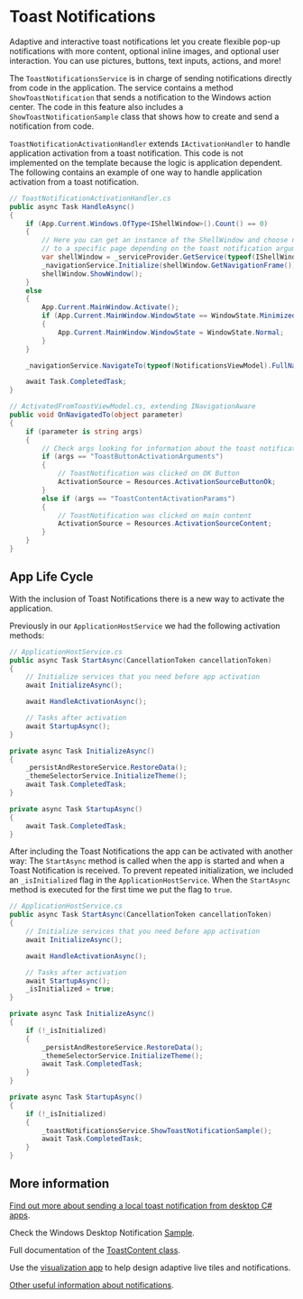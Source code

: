 ﻿# Toast Notifications

Adaptive and interactive toast notifications let you create flexible pop-up notifications with more content, optional inline images, and optional user interaction. You can use pictures, buttons, text inputs, actions, and more!

The `ToastNotificationsService` is in charge of sending notifications directly from code in the application. The service contains a method `ShowToastNotification` that sends a notification to the Windows action center. The code in this feature also includes a `ShowToastNotificationSample` class that shows how to create and send a notification from code.

`ToastNotificationActivationHandler` extends `IActivationHandler` to handle application activation from a toast notification. This code is not implemented on the template because the logic is application dependent. The following contains an example of one way to handle application activation from a toast notification.

```csharp
// ToastNotificationActivationHandler.cs
public async Task HandleAsync()
{
    if (App.Current.Windows.OfType<IShellWindow>().Count() == 0)
    {
        // Here you can get an instance of the ShellWindow and choose navigate
        // to a specific page depending on the toast notification arguments
        var shellWindow = _serviceProvider.GetService(typeof(IShellWindow)) as IShellWindow;
        _navigationService.Initialize(shellWindow.GetNavigationFrame());
        shellWindow.ShowWindow();
    }
    else
    {
        App.Current.MainWindow.Activate();
        if (App.Current.MainWindow.WindowState == WindowState.Minimized)
        {
            App.Current.MainWindow.WindowState = WindowState.Normal;
        }
    }

    _navigationService.NavigateTo(typeof(NotificationsViewModel).FullName, _config[ActivationArguments]);

    await Task.CompletedTask;
}

// ActivatedFromToastViewModel.cs, extending INavigationAware
public void OnNavigatedTo(object parameter)
{
    if (parameter is string args)
    {
        // Check args looking for information about the toast notification
        if (args == "ToastButtonActivationArguments")
        {
            // ToastNotification was clicked on OK Button
            ActivationSource = Resources.ActivationSourceButtonOk;
        }
        else if (args == "ToastContentActivationParams")
        {
            // ToastNotification was clicked on main content
            ActivationSource = Resources.ActivationSourceContent;
        }
    }
}
```

## App Life Cycle

With the inclusion of Toast Notifications there is a new way to activate the application.

Previously in our `ApplicationHostService` we had the following activation methods:

```csharp
// ApplicationHostService.cs
public async Task StartAsync(CancellationToken cancellationToken)
{
    // Initialize services that you need before app activation
    await InitializeAsync();

    await HandleActivationAsync();

    // Tasks after activation
    await StartupAsync();
}

private async Task InitializeAsync()
{
    _persistAndRestoreService.RestoreData();
    _themeSelectorService.InitializeTheme();
    await Task.CompletedTask;
}

private async Task StartupAsync()
{
    await Task.CompletedTask;
}
```

After including the Toast Notifications the app can be activated with another way: The `StartAsync` method is called when the app is started and when a Toast Notification is received. To prevent repeated initialization, we included an `_isInitialized` flag in the `ApplicationHostService`. When the `StartAsync` method is executed for the first time we put the flag to `true`.

```csharp
// ApplicationHostService.cs
public async Task StartAsync(CancellationToken cancellationToken)
{
    // Initialize services that you need before app activation
    await InitializeAsync();

    await HandleActivationAsync();

    // Tasks after activation
    await StartupAsync();
    _isInitialized = true;
}

private async Task InitializeAsync()
{
    if (!_isInitialized)
    {
        _persistAndRestoreService.RestoreData();
        _themeSelectorService.InitializeTheme();
        await Task.CompletedTask;
    }
}

private async Task StartupAsync()
{
    if (!_isInitialized)
    {
        _toastNotificationsService.ShowToastNotificationSample();
        await Task.CompletedTask;
    }
}
```

## More information

[Find out more about sending a local toast notification from desktop C# apps](https://docs.microsoft.com/windows/uwp/design/shell/tiles-and-notifications/send-local-toast-desktop?tabs=desktop).

Check the Windows Desktop Notification [Sample](https://github.com/WindowsNotifications/desktop-toasts).

Full documentation of the [ToastContent class](https://docs.microsoft.com/dotnet/api/microsoft.toolkit.uwp.notifications.toastcontent).

Use the [visualization app](https://docs.microsoft.com/windows/uwp/controls-and-patterns/tiles-and-notifications-notifications-visualizer) to help design adaptive live tiles and notifications.

[Other useful information about notifications](../notifications.md#other-useful-links-about-notifications).
